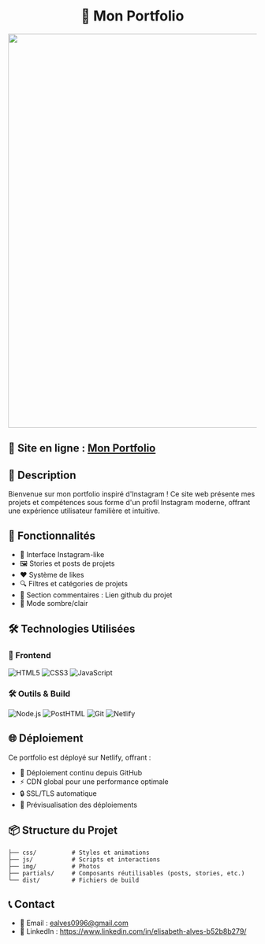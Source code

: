 <!---banner--->
<h1 align="center">
📸 Mon Portfolio
</h1>

<p align="center">
    <img src="https://res.cloudinary.com/dzo1cimyr/image/upload/v1746302781/portfolio_rzkrcm.gif" width="800">
</p>

## 💜 Site en ligne : [Mon Portfolio](https://elisabeth-alves-portfolio.netlify.app)

## 📝 Description
Bienvenue sur mon portfolio inspiré d'Instagram ! Ce site web présente mes projets et compétences sous forme d'un profil Instagram moderne, offrant une expérience utilisateur familière et intuitive.

## 🎯 Fonctionnalités
- 📱 Interface Instagram-like
- 🖼️ Stories et posts de projets
- ❤️ Système de likes
- 🔍 Filtres et catégories de projets
- 💬 Section commentaires : Lien github du projet
- 🌙 Mode sombre/clair

## 🛠️ Technologies Utilisées

### 🎨 Frontend
![HTML5](https://img.shields.io/badge/HTML5-E34F26?style=for-the-badge&logo=html5&logoColor=white) ![CSS3](https://img.shields.io/badge/CSS3-1572B6?style=for-the-badge&logo=css3&logoColor=white) ![JavaScript](https://img.shields.io/badge/JavaScript-F7DF1E?style=for-the-badge&logo=javascript&logoColor=black)

### 🛠️ Outils & Build
![Node.js](https://img.shields.io/badge/Node.js-339933?style=for-the-badge&logo=nodedotjs&logoColor=white) ![PostHTML](https://img.shields.io/badge/PostHTML-000000?style=for-the-badge&logo=posthtml&logoColor=white) ![Git](https://img.shields.io/badge/Git-F05032?style=for-the-badge&logo=git&logoColor=white) ![Netlify](https://img.shields.io/badge/Netlify-00C7B7?style=for-the-badge&logo=netlify&logoColor=white)

## 🌐 Déploiement
Ce portfolio est déployé sur Netlify, offrant :
- 🚀 Déploiement continu depuis GitHub
- ⚡️ CDN global pour une performance optimale
- 🔒 SSL/TLS automatique
- 📱 Prévisualisation des déploiements

## 📦 Structure du Projet
```Portfolio/
├── css/          # Styles et animations
├── js/           # Scripts et interactions
├── img/          # Photos
├── partials/     # Composants réutilisables (posts, stories, etc.)
└── dist/         # Fichiers de build
```

## 📞 Contact
- 📧 Email : ealves0996@gmail.com
- 💼 LinkedIn : https://www.linkedin.com/in/elisabeth-alves-b52b8b279/


